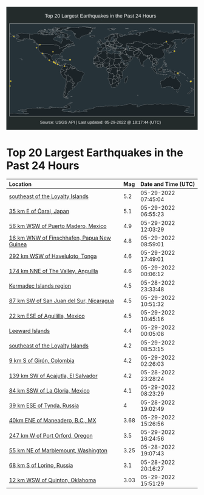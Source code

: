 ![Map](./map.png)

# Top 20 Largest Earthquakes in the Past 24 Hours

| Location | Mag | Date and Time (UTC) |
|:---|:---|:---|
| [southeast of the Loyalty Islands](https://earthquake.usgs.gov/earthquakes/eventpage/us7000hdei) | 5.2 | 05-29-2022 07:45:04 |
| [35 km E of Ōarai, Japan](https://earthquake.usgs.gov/earthquakes/eventpage/us7000hddw) | 5.1 | 05-29-2022 06:55:23 |
| [56 km WSW of Puerto Madero, Mexico](https://earthquake.usgs.gov/earthquakes/eventpage/us7000hdfk) | 4.9 | 05-29-2022 12:03:29 |
| [16 km WNW of Finschhafen, Papua New Guinea](https://earthquake.usgs.gov/earthquakes/eventpage/us7000hdeu) | 4.8 | 05-29-2022 08:59:01 |
| [292 km WSW of Haveluloto, Tonga](https://earthquake.usgs.gov/earthquakes/eventpage/us7000hdgk) | 4.6 | 05-29-2022 17:49:01 |
| [174 km NNE of The Valley, Anguilla](https://earthquake.usgs.gov/earthquakes/eventpage/us7000hdcn) | 4.6 | 05-29-2022 00:06:12 |
| [Kermadec Islands region](https://earthquake.usgs.gov/earthquakes/eventpage/us7000hdcj) | 4.5 | 05-28-2022 23:33:48 |
| [87 km SW of San Juan del Sur, Nicaragua](https://earthquake.usgs.gov/earthquakes/eventpage/us7000hdfb) | 4.5 | 05-29-2022 10:51:32 |
| [22 km ESE of Aguililla, Mexico](https://earthquake.usgs.gov/earthquakes/eventpage/us7000hdfa) | 4.5 | 05-29-2022 10:45:16 |
| [Leeward Islands](https://earthquake.usgs.gov/earthquakes/eventpage/us7000hdcm) | 4.4 | 05-29-2022 00:05:08 |
| [southeast of the Loyalty Islands](https://earthquake.usgs.gov/earthquakes/eventpage/us7000hdet) | 4.2 | 05-29-2022 08:53:15 |
| [9 km S of Girón, Colombia](https://earthquake.usgs.gov/earthquakes/eventpage/us7000hdcz) | 4.2 | 05-29-2022 02:26:03 |
| [139 km SW of Acajutla, El Salvador](https://earthquake.usgs.gov/earthquakes/eventpage/us7000hdci) | 4.2 | 05-28-2022 23:28:24 |
| [84 km SSW of La Gloria, Mexico](https://earthquake.usgs.gov/earthquakes/eventpage/us7000hden) | 4.1 | 05-29-2022 08:23:29 |
| [39 km ESE of Tynda, Russia](https://earthquake.usgs.gov/earthquakes/eventpage/us7000hdbl) | 4 | 05-28-2022 19:02:49 |
| [40km ENE of Maneadero, B.C., MX](https://earthquake.usgs.gov/earthquakes/eventpage/ci40029871) | 3.68 | 05-29-2022 15:26:56 |
| [247 km W of Port Orford, Oregon](https://earthquake.usgs.gov/earthquakes/eventpage/us7000hdg8) | 3.5 | 05-29-2022 16:24:56 |
| [55 km NE of Marblemount, Washington](https://earthquake.usgs.gov/earthquakes/eventpage/uw61836427) | 3.25 | 05-28-2022 19:07:43 |
| [68 km S of Lorino, Russia](https://earthquake.usgs.gov/earthquakes/eventpage/us7000hdbt) | 3.1 | 05-28-2022 20:16:27 |
| [12 km WSW of Quinton, Oklahoma](https://earthquake.usgs.gov/earthquakes/eventpage/ok2022klpv) | 3.03 | 05-29-2022 15:51:29 |

